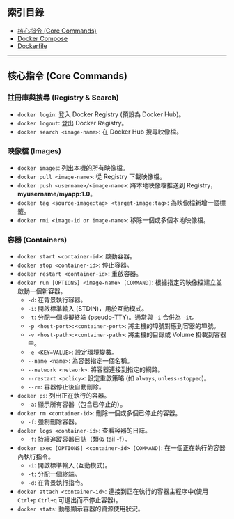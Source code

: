## 索引目錄

- [核心指令 (Core Commands)](#核心指令-core-commands)
- [Docker Compose](#docker-compose)
- [Dockerfile](#dockerfile)

---

## 核心指令 (Core Commands)

### 註冊庫與搜尋 (Registry & Search)

- `docker login`: 登入 Docker Registry (預設為 Docker Hub)。
- `docker logout`: 登出 Docker Registry。
- `docker search <image-name>`: 在 Docker Hub 搜尋映像檔。

### 映像檔 (Images)

- `docker images`: 列出本機的所有映像檔。
- `docker pull <image-name>`: 從 Registry 下載映像檔。
- `docker push <username>/<image-name>`: 將本地映像檔推送到 Registry， **myusername/myapp:1.0**。
- `docker tag <source-image:tag> <target-image:tag>`: 為映像檔新增一個標籤。
- `docker rmi <image-id or image-name>`: 移除一個或多個本地映像檔。

### 容器 (Containers)
- `docker start <container-id>`: 啟動容器。
- `docker stop <container-id>`: 停止容器。
- `docker restart <container-id>`: 重啟容器。
- `docker run [OPTIONS] <image-name> [COMMAND]`: 根據指定的映像檔建立並啟動一個新容器。
  - `-d`: 在背景執行容器。
  - `-i`: 開啟標準輸入 (STDIN)，用於互動模式。
  - `-t`: 分配一個虛擬終端 (pseudo-TTY)。通常與 `-i` 合併為 `-it`。
  - `-p <host-port>:<container-port>`: 將主機的埠號對應到容器的埠號。
  - `-v <host-path>:<container-path>`: 將主機的目錄或 Volume 掛載到容器中。
  - `-e <KEY=VALUE>`: 設定環境變數。
  - `--name <name>`: 為容器指定一個名稱。
  - `--network <network>`: 將容器連接到指定的網路。
  - `--restart <policy>`: 設定重啟策略 (如 `always`, `unless-stopped`)。
  - `--rm`: 容器停止後自動刪除。
- `docker ps`: 列出正在執行的容器。
  - `-a`: 顯示所有容器（包含已停止的）。
- `docker rm <container-id>`: 刪除一個或多個已停止的容器。
  - `-f`: 強制刪除容器。
- `docker logs <container-id>`: 查看容器的日誌。
  - `-f`: 持續追蹤容器日誌（類似 tail -f）。
- `docker exec [OPTIONS] <container-id> [COMMAND]`: 在一個正在執行的容器內執行指令。
  - `-i`: 開啟標準輸入 (互動模式)。
  - `-t`: 分配一個終端。
  - `-d`: 在背景執行指令。
- `docker attach <container-id>`: 連接到正在執行的容器主程序中(使用 `Ctrl+p` `Ctrl+q` 可退出而不停止容器)。
- `docker stats`: 動態顯示容器的資源使用狀況。
